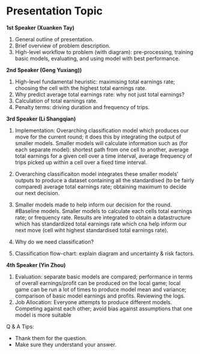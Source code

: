 # Presentation Topic

**1st Speaker (Xuanken Tay)**
1. General outline of presentation.
2. Brief overview of problem description.
3. High-level workflow to problem (with diagram): pre-processing, training basic
models, evaluating, and using model with best performance.

**2nd Speaker (Geng Yuxiang))**
1. High-level fundamental heuristic: maximising total earnings rate; choosing
the cell with the highest total earnings rate.
2. Why predict average total earnings rate: why not just total earnings?
3.	Calculation of total earnings rate.
4.	Penalty terms: driving duration and frequency of trips.

**3rd Speaker (Li Shangqian)**
1.	Implementation: Overarching classification model which produces our move for
the current round; it does this by integrating the output of smaller models.
Smaller models will calculate information such as (for each separate model):
shortest path from one cell to another, average total earnings for a given
cell over a time interval, average frequency of trips picked up within a cell
over a fixed time interval.
2. Overarching classificaiton model integrates these smaller models' outputs
to produce a dataset containing all the standardised (to be fairly compared)
average total earnings rate; obtaining maximum to decide our next decision.

2.	Smaller models made to help inform our decision for the round. #Baseline models.
Smaller models to calculate each cells total earnings rate; or frequency rate.
Results are integrated to obtain a datastructure which has standardized total
earnings rate which cna help inform our next move (cell wiht highest standardised
total earnings rate).
2.	Why do we need classification?
3.	Classification flow-chart: explain diagram and uncertainty & risk factors.

**4th Speaker (Yin Zhou)**
1.	Evaluation: separate basic models are compared; performance in terms of 
overall earnings/profit can be produced on the local game; local game can be run
a lot of times to produce model mean and variance; comparison of basic model
earnings and profits. Reviewing the logs.
2. Job Allocation: Everyone attempts to produce different models. Competing
against each other; avoid bias against assumptions that one model is more suitable

Q & A Tips:
* Thank them for the question.
* Make sure they understand your answer.
